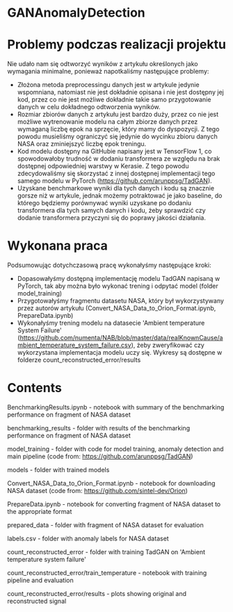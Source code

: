 # GANAnomalyDetection

# Problemy podczas realizacji projektu

Nie udało nam się odtworzyć wyników z artykułu określonych jako wymagania minimalne, ponieważ napotkaliśmy następujące problemy:
- Złożona metoda preprocessingu danych jest w artykule jedynie wspomniana, natomiast nie jest dokładnie opisana i nie jest dostępny jej kod, przez co nie jest możliwe dokładnie takie samo przygotowanie danych w celu dokładnego odtworzenia wyników.
- Rozmiar zbiorów danych z artykułu jest bardzo duży, przez co nie jest możliwe wytrenowanie modelu na całym zbiorze danych przez wymaganą liczbę epok na sprzęcie, który mamy do dyspozycji. Z tego powodu musieliśmy ograniczyć się jedynie do wycinku zbioru danych NASA oraz zminiejszyć liczbę epok treningu.
- Kod modelu dostępny na GitHubie napisany jest w TensorFlow 1, co spowodowałoby trudność w dodaniu transformera ze względu na brak dostępnej odpowiedniej warstwy w Kerasie. Z tego powodu zdecydowaliśmy się skorzystać z innej dostępnej implementacji tego samego modelu w PyTorch (https://github.com/arunppsg/TadGAN).
- Uzyskane benchmarkowe wyniki dla tych danych i kodu są znacznie gorsze niż w artykule, jednak możemy potraktować je jako baseline, do którego będziemy porównywać wyniki uzyskane po dodaniu transformera dla tych samych danych i kodu, żeby sprawdzić czy dodanie transformera przyczyni się do poprawy jakości działania.

# Wykonana praca

Podsumowując dotychczasową pracę wykonałyśmy następujące kroki:
- Dopasowałyśmy dostępną implementację modelu TadGAN napisaną w PyTorch, tak aby można było wykonać trening i odpytać model (folder model_training)
- Przygotowałyśmy fragmentu datasetu NASA, który był wykorzystywany przez autorów artykułu (Convert_NASA_Data_to_Orion_Format.ipynb, PrepareData.ipynb)
- Wykonałyśmy trening modelu na datasecie 'Ambient temperature System Failure' (https://github.com/numenta/NAB/blob/master/data/realKnownCause/ambient_temperature_system_failure.csv), żeby zweryfikować czy wykorzystana implementacja modelu uczy się. Wykresy są dostępne w folderze count_reconstructed_error/results

# Contents

BenchmarkingResults.ipynb - notebook with summary of the benchmarking performance on fragment of NASA dataset

benchmarking_results - folder with results of the benchmarking performance on fragment of NASA dataset

model_training - folder with code for model training, anomaly detection and main pipeline (code from: https://github.com/arunppsg/TadGAN)

models - folder with trained models

Convert_NASA_Data_to_Orion_Format.ipynb - notebook for downloading NASA dataset (code from: https://github.com/sintel-dev/Orion)

PrepareData.ipynb - notebook for converting fragment of NASA dataset to the appropriate format

prepared_data - folder with fragment of NASA dataset for evaluation

labels.csv - folder with anomaly labels for NASA dataset

count_reconstructed_error - folder with training TadGAN on 'Ambient temperature system failure'

count_reconstructed_error/train_temperature - notebook with training pipeline and evaluation

count_reconstructed_error/results - plots showing original and reconstructed signal


